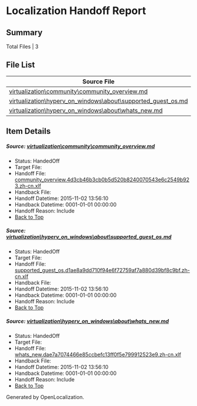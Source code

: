 # <a name='report-top'></a> Localization Handoff Report

## Summary
 Total Files | 3

## File List
 Source File | Status | Details 
 ----------- | ------ | ------- 
 [virtualization\community\community_overview.md](https://github.com/OpenLocalizationOrg/hyperV/blob/699a4d86955afb8e0563c60c89035b7326809c1c/virtualization/community/community_overview.md) | HandedOff | [Details](#60ac6a7e3b694121e763246d43bbb23e71dbbecc93)
 [virtualization\hyperv_on_windows\about\supported_guest_os.md](https://github.com/OpenLocalizationOrg/hyperV/blob/699a4d86955afb8e0563c60c89035b7326809c1c/virtualization/hyperv_on_windows/about/supported_guest_os.md) | HandedOff | [Details](#7c81ad16e094e7991716b59d4b80a8409ea7ef80101)
 [virtualization\hyperv_on_windows\about\whats_new.md](https://github.com/OpenLocalizationOrg/hyperV/blob/699a4d86955afb8e0563c60c89035b7326809c1c/virtualization/hyperv_on_windows/about/whats_new.md) | HandedOff | [Details](#18ddc4fbc1c483e781564019ade6261d7e099552102)

## Item Details
##### <a name='60ac6a7e3b694121e763246d43bbb23e71dbbecc93'></a> Source: [virtualization\community\community_overview.md](https://github.com/OpenLocalizationOrg/hyperV/blob/699a4d86955afb8e0563c60c89035b7326809c1c/virtualization/community/community_overview.md)
* Status: HandedOff
* Target File: 
* Handoff File: [community_overview.4d3cb46b3cb0b5d520b8240070543e6c2549b923.zh-cn.xlf](https://github.com/OpenLocalizationOrg/olhandoff/blob/8ec05e5a3398f6bbcfe58b6a602a46acea71bcb5/ol-handoff/OpenLocalizationOrg/hyperV.zh-cn/handoff2/community_overview.4d3cb46b3cb0b5d520b8240070543e6c2549b923.zh-cn.xlf)
* Handback File: 
* Handoff Datetime: 2015-11-02 13:56:10
* Handback Datetime: 0001-01-01 00:00:00
* Handoff Reason: Include
* [Back to Top](#report-top)

##### <a name='7c81ad16e094e7991716b59d4b80a8409ea7ef80101'></a> Source: [virtualization\hyperv_on_windows\about\supported_guest_os.md](https://github.com/OpenLocalizationOrg/hyperV/blob/699a4d86955afb8e0563c60c89035b7326809c1c/virtualization/hyperv_on_windows/about/supported_guest_os.md)
* Status: HandedOff
* Target File: 
* Handoff File: [supported_guest_os.d1ae8a9dd710f94e6f72759af7a880d39bf8c9bf.zh-cn.xlf](https://github.com/OpenLocalizationOrg/olhandoff/blob/8ec05e5a3398f6bbcfe58b6a602a46acea71bcb5/ol-handoff/OpenLocalizationOrg/hyperV.zh-cn/handoff2/supported_guest_os.d1ae8a9dd710f94e6f72759af7a880d39bf8c9bf.zh-cn.xlf)
* Handback File: 
* Handoff Datetime: 2015-11-02 13:56:10
* Handback Datetime: 0001-01-01 00:00:00
* Handoff Reason: Include
* [Back to Top](#report-top)

##### <a name='18ddc4fbc1c483e781564019ade6261d7e099552102'></a> Source: [virtualization\hyperv_on_windows\about\whats_new.md](https://github.com/OpenLocalizationOrg/hyperV/blob/699a4d86955afb8e0563c60c89035b7326809c1c/virtualization/hyperv_on_windows/about/whats_new.md)
* Status: HandedOff
* Target File: 
* Handoff File: [whats_new.dae7a7074466e85ccbefc13ff0f5e799912523e9.zh-cn.xlf](https://github.com/OpenLocalizationOrg/olhandoff/blob/8ec05e5a3398f6bbcfe58b6a602a46acea71bcb5/ol-handoff/OpenLocalizationOrg/hyperV.zh-cn/handoff2/whats_new.dae7a7074466e85ccbefc13ff0f5e799912523e9.zh-cn.xlf)
* Handback File: 
* Handoff Datetime: 2015-11-02 13:56:10
* Handback Datetime: 0001-01-01 00:00:00
* Handoff Reason: Include
* [Back to Top](#report-top)


Generated by OpenLocalization.
